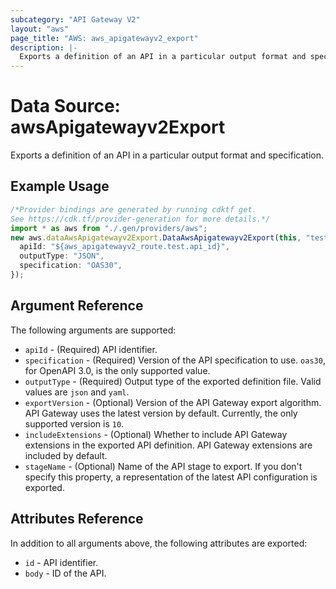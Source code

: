 ```yaml
---
subcategory: "API Gateway V2"
layout: "aws"
page_title: "AWS: aws_apigatewayv2_export"
description: |-
  Exports a definition of an API in a particular output format and specification.
---
```


# Data Source: awsApigatewayv2Export

Exports a definition of an API in a particular output format and specification.

## Example Usage

```typescript
/*Provider bindings are generated by running cdktf get.
See https://cdk.tf/provider-generation for more details.*/
import * as aws from "./.gen/providers/aws";
new aws.dataAwsApigatewayv2Export.DataAwsApigatewayv2Export(this, "test", {
  apiId: "${aws_apigatewayv2_route.test.api_id}",
  outputType: "JSON",
  specification: "OAS30",
});

```

## Argument Reference

The following arguments are supported:

* `apiId` - (Required) API identifier.
* `specification` - (Required) Version of the API specification to use. `oas30`, for OpenAPI 3.0, is the only supported value.
* `outputType` - (Required) Output type of the exported definition file. Valid values are `json` and `yaml`.
* `exportVersion` - (Optional) Version of the API Gateway export algorithm. API Gateway uses the latest version by default. Currently, the only supported version is `10`.
* `includeExtensions` - (Optional) Whether to include API Gateway extensions in the exported API definition. API Gateway extensions are included by default.
* `stageName` - (Optional) Name of the API stage to export. If you don't specify this property, a representation of the latest API configuration is exported.

## Attributes Reference

In addition to all arguments above, the following attributes are exported:

* `id` - API identifier.
* `body` - ID of the API.
